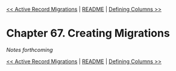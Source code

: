 [&lt;&lt; Active Record Migrations](ch66-active-record-migrations.md) | [README](README.md) | [Defining Columns &gt;&gt;](ch68-defining-columns.md)

# Chapter 67. Creating Migrations

*Notes forthcoming*

[&lt;&lt; Active Record Migrations](ch66-active-record-migrations.md) | [README](README.md) | [Defining Columns &gt;&gt;](ch68-defining-columns.md)